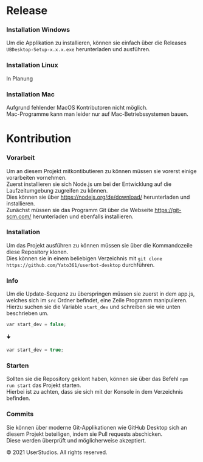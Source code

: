 # Release

### Installation Windows
Um die Applikation zu installieren, können sie einfach über die Releases `UBDesktop-Setup-x.x.x.exe` herunterladen und ausführen.

### Installation Linux
In Planung

### Installation Mac
Aufgrund fehlender MacOS Kontributoren nicht möglich. \
Mac-Programme kann man leider nur auf Mac-Betriebssystemen bauen. 

# Kontribution

### Vorarbeit
Um an diesem Projekt mitkontibutieren zu können müssen sie vorerst einige vorarbeiten vornehmen. \
Zuerst installieren sie sich Node.js um bei der Entwicklung auf die Laufzeitumgebung zugreifen zu können. \
Dies können sie über https://nodejs.org/de/download/ herunterladen und installieren. \
Zunächst müssen sie das Programm Git über die Webseite https://git-scm.com/ herunterladen und ebenfalls installieren.

### Installation
Um das Projekt ausführen zu können müssen sie über die Kommandozeile diese Repository klonen. \
Dies können sie in einem beliebigen Verzeichnis mit `git clone https://github.com/Yato361/userbot-desktop` durchführen.

### Info
Um die Update-Sequenz zu überspringen müssen sie zuerst in dem app.js, welches sich im `src` Ordner befindet, eine Zeile Programm manipulieren. \
Hierzu suchen sie die Variable `start_dev` und schreiben sie wie unten beschrieben um. 
```c 
var start_dev = false;
```
🠋
```c 
var start_dev = true;
```

### Starten
Sollten sie die Repository geklont haben, können sie über das Befehl `npm run start` das Projekt starten. \
Hierbei ist zu achten, dass sie sich mit der Konsole in dem Verzeichnis befinden.

### Commits
Sie können über moderne Git-Applikationen wie GitHub Desktop sich an diesem Projekt beteiligen, indem sie Pull requests abschicken. \
Diese werden überprüft und möglicherweise akzeptiert.

© 2021 UserStudios.  All rights reserved.
